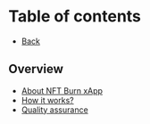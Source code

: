 # Table of contents

* [Back](http://localhost:5000/s/N87e0dRJV5txolG94iir/)

## Overview

* [About NFT Burn xApp](README.md)
* [How it works?](overview/how-it-works.md)
* [Quality assurance](overview/quality-assurance.md)
